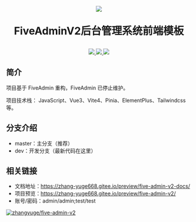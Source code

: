 <p align="center">
    <a href="https://gitee.com/zhang-yuge668/five-admin-v2/">
        <img src="https://gitee.com/zhang-yuge668/five-admin-v2/widgets/widget_3.svg">
    </a>
</p>
<h1 align="center" style="margin: 30px 0 30px; font-weight: bold;">FiveAdminV2后台管理系统前端模板</h1>
<p align="center">
	<a href="https://gitee.com/zhang-yuge668/five-admin-v2/stargazers">
        <img src="https://gitee.com/zhang-yuge668/five-admin-v2/badge/star.svg?theme=dark">
    </a>
	<a href="https://gitee.com/zhang-yuge668/five-admin-v2/members">
        <img src="https://gitee.com/zhang-yuge668/five-admin-v2/badge/fork.svg?theme=dark">
    </a>
	<a href="https://gitee.com/zhang-yuge668/five-admin-v2/blob/master/LICENSE">
        <img src="https://img.shields.io/github/license/mashape/apistatus.svg">
    </a>
</p>

## 简介
项目基于 FiveAdmin 重构，FiveAdmin 已停止维护。

项目技术栈： JavaScript、Vue3、Vite4、Pinia、ElementPlus、Tailwindcss 等。




## 分支介绍
+   master：主分支（推荐）
+   dev：开发分支（最新代码在这里）

## 相关链接
+ 文档地址：https://zhang-yuge668.gitee.io/preview/five-admin-v2-docs/
+ 项目预览：https://zhang-yuge668.gitee.io/preview/five-admin-v2/
+ 账号/密码：admin/admin;test/test

[![zhangyuge/five-admin-v2](https://gitee.com/zhang-yuge668/five-admin-v2/widgets/widget_card.svg?colors=4183c4,ffffff,ffffff,e3e9ed,666666,9b9b9b)](https://gitee.com/zhang-yuge668/five-admin-v2)
